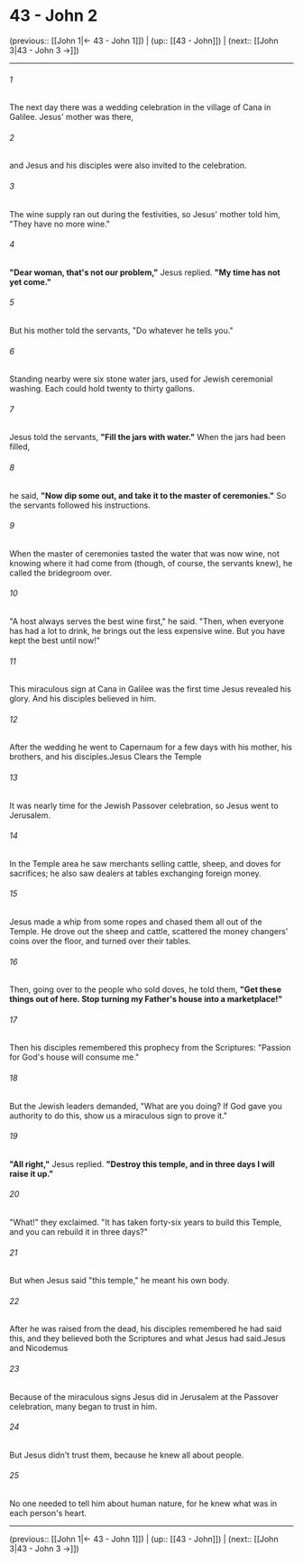 # 43 - John 2

(previous:: [[John 1|← 43 - John 1]]) | (up:: [[43 - John]]) | (next:: [[John 3|43 - John 3 →]])

***


###### 1 
The next day there was a wedding celebration in the village of Cana in Galilee. Jesus' mother was there, 

###### 2 
and Jesus and his disciples were also invited to the celebration. 

###### 3 
The wine supply ran out during the festivities, so Jesus' mother told him, "They have no more wine." 

###### 4 
**"Dear woman, that's not our problem,"** Jesus replied. **"My time has not yet come."** 

###### 5 
But his mother told the servants, "Do whatever he tells you." 

###### 6 
Standing nearby were six stone water jars, used for Jewish ceremonial washing. Each could hold twenty to thirty gallons. 

###### 7 
Jesus told the servants, **"Fill the jars with water."** When the jars had been filled, 

###### 8 
he said, **"Now dip some out, and take it to the master of ceremonies."** So the servants followed his instructions. 

###### 9 
When the master of ceremonies tasted the water that was now wine, not knowing where it had come from (though, of course, the servants knew), he called the bridegroom over. 

###### 10 
"A host always serves the best wine first," he said. "Then, when everyone has had a lot to drink, he brings out the less expensive wine. But you have kept the best until now!" 

###### 11 
This miraculous sign at Cana in Galilee was the first time Jesus revealed his glory. And his disciples believed in him. 

###### 12 
After the wedding he went to Capernaum for a few days with his mother, his brothers, and his disciples.Jesus Clears the Temple 

###### 13 
It was nearly time for the Jewish Passover celebration, so Jesus went to Jerusalem. 

###### 14 
In the Temple area he saw merchants selling cattle, sheep, and doves for sacrifices; he also saw dealers at tables exchanging foreign money. 

###### 15 
Jesus made a whip from some ropes and chased them all out of the Temple. He drove out the sheep and cattle, scattered the money changers' coins over the floor, and turned over their tables. 

###### 16 
Then, going over to the people who sold doves, he told them, **"Get these things out of here. Stop turning my Father's house into a marketplace!"** 

###### 17 
Then his disciples remembered this prophecy from the Scriptures: "Passion for God's house will consume me." 

###### 18 
But the Jewish leaders demanded, "What are you doing? If God gave you authority to do this, show us a miraculous sign to prove it." 

###### 19 
**"All right,"** Jesus replied. **"Destroy this temple, and in three days I will raise it up."** 

###### 20 
"What!" they exclaimed. "It has taken forty-six years to build this Temple, and you can rebuild it in three days?" 

###### 21 
But when Jesus said "this temple," he meant his own body. 

###### 22 
After he was raised from the dead, his disciples remembered he had said this, and they believed both the Scriptures and what Jesus had said.Jesus and Nicodemus 

###### 23 
Because of the miraculous signs Jesus did in Jerusalem at the Passover celebration, many began to trust in him. 

###### 24 
But Jesus didn't trust them, because he knew all about people. 

###### 25 
No one needed to tell him about human nature, for he knew what was in each person's heart.

***

(previous:: [[John 1|← 43 - John 1]]) | (up:: [[43 - John]]) | (next:: [[John 3|43 - John 3 →]])
